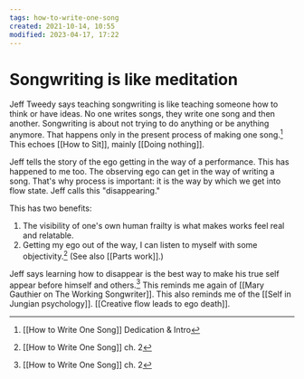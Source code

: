 ```yaml
---
tags: how-to-write-one-song
created: 2021-10-14, 10:55
modified: 2023-04-17, 17:22
---
```


# Songwriting is like meditation
Jeff Tweedy says teaching songwriting is like teaching someone how to think or have ideas. No one writes songs, they write one song and then another. Songwriting is about not trying to do anything or be anything anymore. That happens only in the present process of making one song.[^1] This echoes [[How to Sit]], mainly [[Doing nothing]].

Jeff tells the story of the ego getting in the way of a performance. This has happened to me too. The observing ego can get in the way of writing a song. That's why process is important: it is the way by which we get into flow state. Jeff calls this "disappearing."

This has two benefits:
1. The visibility of one's own human frailty is what makes works feel real and relatable.
2. Getting my ego out of the way, I can listen to myself with some objectivity.[^2] (See also [[Parts work]].)

Jeff says learning how to disappear is the best way to make his true self appear before himself and others.[^2] This reminds me again of [[Mary Gauthier on The Working Songwriter]]. This also reminds me of the [[Self in Jungian psychology]]. [[Creative flow leads to ego death]].

[^1]: [[How to Write One Song]] Dedication & Intro
[^2]: [[How to Write One Song]] ch. 2